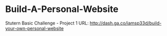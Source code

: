 # Build-A-Personal-Website
Stutern Basic Challenge - Project 1
URL: http://dash.ga.co/iamsp33d/build-your-own-personal-website
